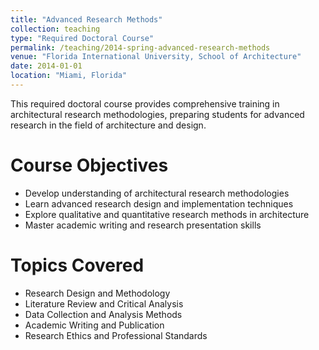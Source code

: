 ```yaml
---
title: "Advanced Research Methods"
collection: teaching
type: "Required Doctoral Course"
permalink: /teaching/2014-spring-advanced-research-methods
venue: "Florida International University, School of Architecture"
date: 2014-01-01
location: "Miami, Florida"
---
```


This required doctoral course provides comprehensive training in architectural research methodologies, preparing students for advanced research in the field of architecture and design.

Course Objectives
======
* Develop understanding of architectural research methodologies
* Learn advanced research design and implementation techniques
* Explore qualitative and quantitative research methods in architecture
* Master academic writing and research presentation skills

Topics Covered
======
* Research Design and Methodology
* Literature Review and Critical Analysis
* Data Collection and Analysis Methods
* Academic Writing and Publication
* Research Ethics and Professional Standards